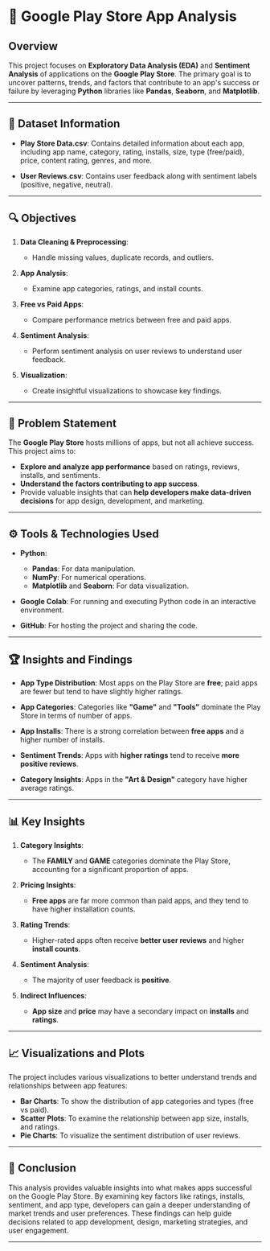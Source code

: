 
# 📱 Google Play Store App Analysis

## **Overview**

This project focuses on **Exploratory Data Analysis (EDA)** and **Sentiment Analysis** of applications on the **Google Play Store**. The primary goal is to uncover patterns, trends, and factors that contribute to an app's success or failure by leveraging **Python** libraries like **Pandas**, **Seaborn**, and **Matplotlib**.

---

## **📂 Dataset Information**

- **Play Store Data.csv**: Contains detailed information about each app, including app name, category, rating, installs, size, type (free/paid), price, content rating, genres, and more.
  
- **User Reviews.csv**: Contains user feedback along with sentiment labels (positive, negative, neutral).

---

## **🔍 Objectives**

1. **Data Cleaning & Preprocessing**: 
   - Handle missing values, duplicate records, and outliers.
   
2. **App Analysis**: 
   - Examine app categories, ratings, and install counts.

3. **Free vs Paid Apps**: 
   - Compare performance metrics between free and paid apps.

4. **Sentiment Analysis**: 
   - Perform sentiment analysis on user reviews to understand user feedback.

5. **Visualization**: 
   - Create insightful visualizations to showcase key findings.

---

## **🚀 Problem Statement**

The **Google Play Store** hosts millions of apps, but not all achieve success. This project aims to:
- **Explore and analyze app performance** based on ratings, reviews, installs, and sentiments.
- **Understand the factors contributing to app success**.
- Provide valuable insights that can **help developers make data-driven decisions** for app design, development, and marketing.

---

## **⚙️ Tools & Technologies Used**

- **Python**: 
   - **Pandas**: For data manipulation.
   - **NumPy**: For numerical operations.
   - **Matplotlib** and **Seaborn**: For data visualization.
   
- **Google Colab**: For running and executing Python code in an interactive environment.
  
- **GitHub**: For hosting the project and sharing the code.

---

## **🏆 Insights and Findings**

- **App Type Distribution**: Most apps on the Play Store are **free**; paid apps are fewer but tend to have slightly higher ratings.
  
- **App Categories**: Categories like **"Game"** and **"Tools"** dominate the Play Store in terms of number of apps.

- **App Installs**: There is a strong correlation between **free apps** and a higher number of installs.

- **Sentiment Trends**: Apps with **higher ratings** tend to receive **more positive reviews**.

- **Category Insights**: Apps in the **"Art & Design"** category have higher average ratings.

---

## **📊 Key Insights**

1. **Category Insights**: 
   - The **FAMILY** and **GAME** categories dominate the Play Store, accounting for a significant proportion of apps.
   
2. **Pricing Insights**: 
   - **Free apps** are far more common than paid apps, and they tend to have higher installation counts.
   
3. **Rating Trends**: 
   - Higher-rated apps often receive **better user reviews** and higher **install counts**.
   
4. **Sentiment Analysis**: 
   - The majority of user feedback is **positive**.

5. **Indirect Influences**: 
   - **App size** and **price** may have a secondary impact on **installs** and **ratings**.

---

## **📈 Visualizations and Plots**

The project includes various visualizations to better understand trends and relationships between app features:

- **Bar Charts**: To show the distribution of app categories and types (free vs paid).
- **Scatter Plots**: To examine the relationship between app size, installs, and ratings.
- **Pie Charts**: To visualize the sentiment distribution of user reviews.

---

## **🎯 Conclusion**

This analysis provides valuable insights into what makes apps successful on the Google Play Store. By examining key factors like ratings, installs, sentiment, and app type, developers can gain a deeper understanding of market trends and user preferences. These findings can help guide decisions related to app development, design, marketing strategies, and user engagement.

---

